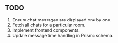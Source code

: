 ## TODO

1. Ensure chat messages are displayed one by one.
2. Fetch all chats for a particular room.
3. Implement frontend components.
4. Update message time handling in Prisma schema.